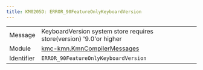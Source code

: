 ```yaml
---
title: KM0205D: ERROR_90FeatureOnlyKeyboardVersion
---
```


|            |           |
|------------|---------- |
| Message    | KeyboardVersion system store requires store\(version\) '9\.0'or higher |
| Module     | [kmc-kmn.KmnCompilerMessages](kmc-kmn.kmncompilermessages) |
| Identifier | `ERROR_90FeatureOnlyKeyboardVersion` |


